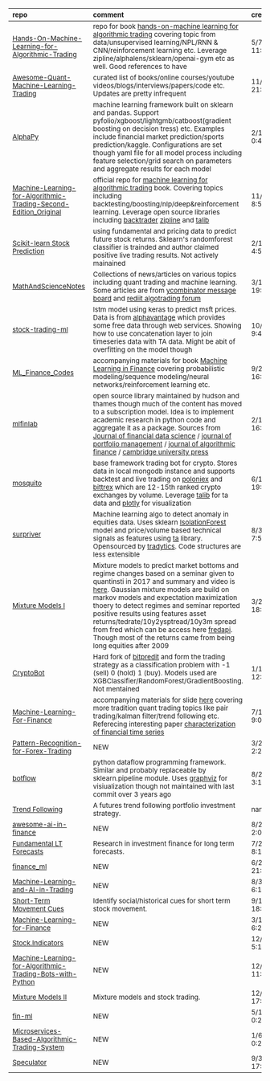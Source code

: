 | <sub>repo</sub>                                                                                                                                                                    | <sub>comment</sub>                                                                                                                                                                                                                                                                                                                                                                                                                                                                                                                                                                                                    | <sub>created_at</sub>     | <sub>last_commit</sub>    | <sub>star_count</sub>   | <sub>repo_status</sub>              | <sub>rating</sub>   |
|:-----------------------------------------------------------------------------------------------------------------------------------------------------------------------------------|:----------------------------------------------------------------------------------------------------------------------------------------------------------------------------------------------------------------------------------------------------------------------------------------------------------------------------------------------------------------------------------------------------------------------------------------------------------------------------------------------------------------------------------------------------------------------------------------------------------------------|:--------------------------|:--------------------------|:------------------------|:------------------------------------|:--------------------|
| <sub>[Hands-On-Machine-Learning-for-Algorithmic-Trading](https://github.com/PacktPublishing/Hands-On-Machine-Learning-for-Algorithmic-Trading)</sub>                               | <sub>repo for book [hands-on-machine learning for algorithmic trading](https://www.packtpub.com/product/hands-on-machine-learning-for-algorithmic-trading/9781789346411) covering topic from data/unsupervised learning/NPL/RNN & CNN/reinforcement learning etc. Leverage zipline/alphalens/sklearn/openai-gym etc as well. Good references to have</sub>                                                                                                                                                                                                                                                            | <sub>5/7/19 11:04</sub>   | <sub>1/19/21 7:51</sub>   | <sub>600.0</sub>        | <sub>:heavy_check_mark:</sub>       | <sub>:star:x5</sub> |
| <sub>[Awesome-Quant-Machine-Learning-Trading](https://github.com/grananqvist/Awesome-Quant-Machine-Learning-Trading)</sub>                                                         | <sub>curated list of books/online courses/youtube videos/blogs/interviews/papers/code etc. Updates are pretty infrequent</sub>                                                                                                                                                                                                                                                                                                                                                                                                                                                                                        | <sub>11/5/18 21:09</sub>  | <sub>10/8/20 16:48</sub>  | <sub>1005.0</sub>       | <sub>:heavy_check_mark:</sub>       | <sub>:star:x5</sub> |
| <sub>[AlphaPy](https://github.com/ScottfreeLLC/AlphaPy)</sub>                                                                                                                      | <sub>machine learning framework built on sklearn and pandas. Support pyfolio/xgboost/lightgmb/catboost(gradient boosting on decision tress) etc. Examples include financial market prediction/sports prediction/kaggle. Configurations are set though yaml file for all model process including feature selection/grid search on parameters and aggregate results for each model</sub>                                                                                                                                                                                                                                | <sub>2/14/16 0:47</sub>   | <sub>2/8/21 21:35</sub>   | <sub>576.0</sub>        | <sub>:heavy_check_mark:</sub>       | <sub>:star:x4</sub> |
| <sub>[Machine-Learning-for-Algorithmic-Trading-Second-Edition_Original](https://github.com/PacktPublishing/Machine-Learning-for-Algorithmic-Trading-Second-Edition_Original)</sub> | <sub>official repo for [machine learning for algorithmic trading](https://www.amazon.com/Machine-Learning-Algorithmic-Trading-alternative/dp/1839217715?pf_rd_r=GZH2XZ35GB3BET09PCCA&pf_rd_p=c5b6893a-24f2-4a59-9d4b-aff5065c90ec&pd_rd_r=91a679c7-f069-4a6e-bdbb-a2b3f548f0c8&pd_rd_w=2B0Q0&pd_rd_wg=GMY5S&ref_=pd_gw_ci_mcx_mr_hp_d) book. Covering topics including backtesting/boosting/nlp/deep&reinforcement learning. Leverage open source libraries including [backtrader](https://www.backtrader.com/) [zipline](https://github.com/quantopian/zipline) and [talib](https://github.com/mrjbq7/ta-lib)</sub>  | <sub>11/15/19 8:51</sub>  | <sub>1/21/21 7:56</sub>   | <sub>279.0</sub>        | <sub>:heavy_check_mark:</sub>       | <sub>:star:x4</sub> |
| <sub>[Scikit-learn Stock Prediction](https://github.com/robertmartin8/MachineLearningStocks)</sub>                                                                                 | <sub>using fundamental and pricing data to predict future stock returns. Sklearn's randomforest classifier is trainded and author claimed positive live trading results. Not actively mainained</sub>                                                                                                                                                                                                                                                                                                                                                                                                                 | <sub>2/12/17 4:50</sub>   | <sub>2/4/21 3:48</sub>    | <sub>931.0</sub>        | <sub>:heavy_multiplication_x:</sub> | <sub>:star:x3</sub> |
| <sub>[MathAndScienceNotes](https://github.com/melling/MathAndScienceNotes)</sub>                                                                                                   | <sub>Collections of news/articles on various topics including quant trading and machine learning. Some articles are from [ycombinator message board](https://news.ycombinator.com/news) and [rediit algotrading forum](https://www.reddit.com/r/algotrading/)</sub>                                                                                                                                                                                                                                                                                                                                                   | <sub>3/11/16 19:13</sub>  | <sub>12/21/20 3:54</sub>  | <sub>460.0</sub>        | <sub>:heavy_check_mark:</sub>       | <sub>:star:x3</sub> |
| <sub>[stock-trading-ml](https://github.com/yacoubb/stock-trading-ml)</sub>                                                                                                         | <sub>lstm model using keras to predict msft prices. Data is from [alphavantage](https://www.alphavantage.co/) which provides some free data through web services. Showing how to use concatenation layer to join timeseries data with TA data. Might be abit of overfitting on the model though</sub>                                                                                                                                                                                                                                                                                                                 | <sub>10/10/19 9:44</sub>  | <sub>10/12/19 11:38</sub> | <sub>340.0</sub>        | <sub>:heavy_check_mark:</sub>       | <sub>:star:x3</sub> |
| <sub>[ML_Finance_Codes](https://github.com/mfrdixon/ML_Finance_Codes)</sub>                                                                                                        | <sub>accompanying materials for book [Machine Learning in Finance](https://www.springer.com/gp/book/9783030410674) covering probabilistic modeling/sequence modeling/neural networks/reinforcement learning etc.</sub>                                                                                                                                                                                                                                                                                                                                                                                                | <sub>9/27/19 16:13</sub>  | <sub>6/13/20 21:20</sub>  | <sub>250.0</sub>        | <sub>:heavy_check_mark:</sub>       | <sub>:star:x3</sub> |
| <sub>[mlfinlab](https://github.com/hudson-and-thames/mlfinlab)</sub>                                                                                                               | <sub>open source library maintained by hudson and thames though much of the content has moved to a subscription model. Idea is to implement academic research in python code and aggregate it as a package. Sources from [Journal of financial data science](https://jfds.pm-research.com/) / [journal of portfolio management](https://jpm.pm-research.com/) / [journal of algorithmic finance](http://www.algorithmicfinance.org/) / [cambridge university press](https://www.cambridge.org/)</sub>                                                                                                                 | <sub>2/13/19 16:57</sub>  | <sub>4/12/21 10:50</sub>  | <sub>2295.0</sub>       | <sub>:heavy_check_mark:</sub>       | <sub>:star:x3</sub> |
| <sub>[mosquito](https://github.com/miro-ka/mosquito)</sub>                                                                                                                         | <sub>base framework trading bot for crypto. Stores data in local mongodb instance and supports backtest and live trading on [poloniex](https://poloniex.com/) and [bittrex](https://bittrex.com/) which are 12-15th ranked crypto exchanges by volume. Leverage [talib](https://github.com/mrjbq7/ta-lib) for ta data and [plotly](https://github.com/plotly/plotly.py) for visualization</sub>                                                                                                                                                                                                                       | <sub>6/18/17 19:57</sub>  | <sub>3/14/21 22:22</sub>  | <sub>220.0</sub>        | <sub>:heavy_check_mark:</sub>       | <sub>:star:x3</sub> |
| <sub>[surpriver](https://github.com/tradytics/surpriver)</sub>                                                                                                                     | <sub>Machine learning algo to detect anomaly in equities data. Uses sklearn [IsolationForest](https://scikit-learn.org/stable/modules/generated/sklearn.ensemble.IsolationForest.html) model and price/volume based technical signals as features using [ta](https://github.com/bukosabino/ta) library. Opensourced by [tradytics](https://tradytics.com/). Code structures are less extensible</sub>                                                                                                                                                                                                                 | <sub>8/30/20 7:56</sub>   | <sub>9/21/20 4:32</sub>   | <sub>1189.0</sub>       | <sub>:heavy_check_mark:</sub>       | <sub>:star:x3</sub> |
| <sub>[Mixture  Models I](https://github.com/BlackArbsCEO/Mixture_Models)</sub>                                                                                                     | <sub>Mixture models to predict market bottoms and regime changes based on a seminar given to quantinsti in 2017 and summary and video is [here](https://blog.quantinsti.com/webinar-can-we-use-mixture-models-to-predict-market-bottoms/). Gaussian mixture models are build on markov models and expectation maximization thoery to detect regimes and seminar reported positive results using features asset returns/tedrate/10y2ysptread/10y3m spread from fred which can be access here [fredapi](https://github.com/mortada/fredapi). Though most of the returns came from being long equities after 2009 </sub> | <sub>3/20/17 18:54</sub>  | <sub>4/25/17 23:35</sub>  | <sub>31.0</sub>         | <sub>:heavy_multiplication_x:</sub> | <sub>:star:x2</sub> |
| <sub>[CryptoBot](https://github.com/AdeelMufti/CryptoBot)</sub>                                                                                                                    | <sub>Hard fork of [bitpredit](https://github.com/cbyn/bitpredict) and form the trading strategy as a classification problem with -1 (sell) 0 (hold) 1 (buy). Models used are XGBClassifier/RandomForest/GradientBoosting. Not mentained</sub>                                                                                                                                                                                                                                                                                                                                                                         | <sub>1/17/17 12:44</sub>  | <sub>1/17/17 12:48</sub>  | <sub>234.0</sub>        | <sub>:heavy_multiplication_x:</sub> | <sub>:star:x2</sub> |
| <sub>[Machine-Learning-For-Finance](https://github.com/anthonyng2/Machine-Learning-For-Finance)</sub>                                                                              | <sub>accompanying materials for slide [here](https://github.com/anthonyng2/Machine-Learning-For-Finance/blob/master/Regression%20Based%20Machine%20Learning%20for%20Algorithmic%20Trading/Machine%20Learning%20-%20Linear%20Regression%20for%20Algo%20Trading%20v2017-07-13.pdf) covering more tradition quant trading topics like pair trading/kalman filter/trend following etc. Referecing interesting paper [characterization of financial time series](http://www.cs.ucl.ac.uk/fileadmin/UCL-CS/research/Research_Notes/RN_11_01.pdf)</sub>                                                                      | <sub>7/11/17 9:09</sub>   | <sub>2/21/18 5:36</sub>   | <sub>205.0</sub>        | <sub>:heavy_multiplication_x:</sub> | <sub>:star:x2</sub> |
| <sub>[Pattern-Recognition-for-Forex-Trading](https://github.com/PythonProgramming/Pattern-Recognition-for-Forex-Trading)</sub>                                                     | <sub>NEW</sub>                                                                                                                                                                                                                                                                                                                                                                                                                                                                                                                                                                                                        | <sub>3/26/15 2:22</sub>   | <sub>3/26/15 2:33</sub>   | <sub>173.0</sub>        | <sub>:heavy_multiplication_x:</sub> | <sub>:star:x2</sub> |
| <sub>[botflow](https://github.com/kkyon/botflow)</sub>                                                                                                                             | <sub>python dataflow programming framework. Similar and probably replaceable by sklearn.pipeline module. Uses [graphviz](https://graphviz.org/) for visiualization though not maintained with last commit over 3 years ago</sub>                                                                                                                                                                                                                                                                                                                                                                                      | <sub>8/20/18 3:13</sub>   | <sub>5/23/19 14:40</sub>  | <sub>1165.0</sub>       | <sub>:heavy_multiplication_x:</sub> | <sub>:star:x2</sub> |
| <sub>[Trend Following](http://inseaddataanalytics.github.io/INSEADAnalytics/ExerciseSet2.html)</sub>                                                                               | <sub>A futures trend following portfolio investment strategy.</sub>                                                                                                                                                                                                                                                                                                                                                                                                                                                                                                                                                   | <sub>nan</sub>            | <sub>nan</sub>            | <sub>nan</sub>          | <sub>:heavy_check_mark:</sub>       | <sub></sub>         |
| <sub>[awesome-ai-in-finance](https://github.com/georgezouq/awesome-ai-in-finance)</sub>                                                                                            | <sub>NEW</sub>                                                                                                                                                                                                                                                                                                                                                                                                                                                                                                                                                                                                        | <sub>8/29/18 2:07</sub>   | <sub>11/27/20 9:43</sub>  | <sub>941.0</sub>        | <sub>:heavy_check_mark:</sub>       | <sub></sub>         |
| <sub>[Fundamental LT Forecasts](https://github.com/Hvass-Labs/FinanceOps)</sub>                                                                                                    | <sub>Research in investment finance for long term forecasts.</sub>                                                                                                                                                                                                                                                                                                                                                                                                                                                                                                                                                    | <sub>7/22/18 8:14</sub>   | <sub>2/17/21 14:39</sub>  | <sub>383.0</sub>        | <sub>:heavy_check_mark:</sub>       | <sub></sub>         |
| <sub>[finance_ml](https://github.com/jjakimoto/finance_ml)</sub>                                                                                                                   | <sub>NEW</sub>                                                                                                                                                                                                                                                                                                                                                                                                                                                                                                                                                                                                        | <sub>6/29/18 21:21</sub>  | <sub>2/18/19 12:34</sub>  | <sub>282.0</sub>        | <sub>:heavy_multiplication_x:</sub> | <sub></sub>         |
| <sub>[Machine-Learning-and-AI-in-Trading](https://github.com/PyPatel/Machine-Learning-and-AI-in-Trading)</sub>                                                                     | <sub>NEW</sub>                                                                                                                                                                                                                                                                                                                                                                                                                                                                                                                                                                                                        | <sub>8/30/17 6:14</sub>   | <sub>10/29/19 8:14</sub>  | <sub>261.0</sub>        | <sub>:heavy_check_mark:</sub>       | <sub></sub>         |
| <sub>[Short-Term Movement Cues](https://github.com/anfederico/Clairvoyant)</sub>                                                                                                   | <sub>Identify  social/historical cues for short term stock movement.</sub>                                                                                                                                                                                                                                                                                                                                                                                                                                                                                                                                            | <sub>9/12/16 18:38</sub>  | <sub>8/29/18 20:27</sub>  | <sub>2166.0</sub>       | <sub>:heavy_multiplication_x:</sub> | <sub></sub>         |
| <sub>[Machine-Learning-for-Finance](https://github.com/PacktPublishing/Machine-Learning-for-Finance)</sub>                                                                         | <sub>NEW</sub>                                                                                                                                                                                                                                                                                                                                                                                                                                                                                                                                                                                                        | <sub>3/15/18 6:28</sub>   | <sub>1/14/21 15:58</sub>  | <sub>180.0</sub>        | <sub>:heavy_check_mark:</sub>       | <sub></sub>         |
| <sub>[Stock.Indicators](https://github.com/DaveSkender/Stock.Indicators)</sub>                                                                                                     | <sub>NEW</sub>                                                                                                                                                                                                                                                                                                                                                                                                                                                                                                                                                                                                        | <sub>12/29/19 5:18</sub>  | <sub>4/11/21 19:17</sub>  | <sub>175.0</sub>        | <sub>:heavy_check_mark:</sub>       | <sub></sub>         |
| <sub>[Machine-Learning-for-Algorithmic-Trading-Bots-with-Python](https://github.com/PacktPublishing/Machine-Learning-for-Algorithmic-Trading-Bots-with-Python)</sub>               | <sub>NEW</sub>                                                                                                                                                                                                                                                                                                                                                                                                                                                                                                                                                                                                        | <sub>12/6/18 11:35</sub>  | <sub>1/18/21 6:40</sub>   | <sub>172.0</sub>        | <sub>:heavy_check_mark:</sub>       | <sub></sub>         |
| <sub>[Mixture Models II](https://github.com/BlackArbsCEO/mixture_model_trading_public)</sub>                                                                                       | <sub>Mixture models and stock trading.</sub>                                                                                                                                                                                                                                                                                                                                                                                                                                                                                                                                                                          | <sub>12/11/17 17:05</sub> | <sub>5/13/20 23:50</sub>  | <sub>166.0</sub>        | <sub>:heavy_check_mark:</sub>       | <sub></sub>         |
| <sub>[fin-ml](https://github.com/tatsath/fin-ml)</sub>                                                                                                                             | <sub>NEW</sub>                                                                                                                                                                                                                                                                                                                                                                                                                                                                                                                                                                                                        | <sub>5/10/20 0:25</sub>   | <sub>1/23/21 17:15</sub>  | <sub>116.0</sub>        | <sub>:heavy_check_mark:</sub>       | <sub></sub>         |
| <sub>[Microservices-Based-Algorithmic-Trading-System](https://github.com/saeed349/Microservices-Based-Algorithmic-Trading-System)</sub>                                            | <sub>NEW</sub>                                                                                                                                                                                                                                                                                                                                                                                                                                                                                                                                                                                                        | <sub>1/6/20 0:21</sub>    | <sub>3/31/20 13:02</sub>  | <sub>104.0</sub>        | <sub>:heavy_check_mark:</sub>       | <sub></sub>         |
| <sub>[Speculator](https://github.com/amicks/Speculator)</sub>                                                                                                                      | <sub>NEW</sub>                                                                                                                                                                                                                                                                                                                                                                                                                                                                                                                                                                                                        | <sub>9/3/17 17:43</sub>   | <sub>9/12/18 18:58</sub>  | <sub>101.0</sub>        | <sub>:heavy_multiplication_x:</sub> | <sub></sub>         |